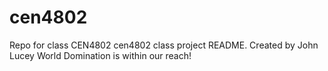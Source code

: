 # cen4802
Repo for class CEN4802
cen4802 class project README. Created by John Lucey World Domination is within our reach!
